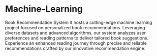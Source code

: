 # Machine-Learning
Book Recommendation  System
It hosts a cutting-edge machine learning project focused on personalized book recommendations. Leveraging diverse datasets and advanced algorithms, our system analyzes user preferences and reading patterns to deliver tailored book suggestions. Experience an enhanced reading journey through precise and reliable recommendations crafted by our innovative recommendation engine.
